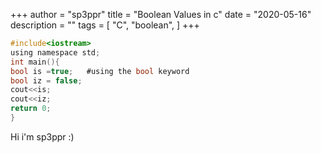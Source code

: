 +++
author = "sp3ppr"
title = "Boolean Values in c"
date = "2020-05-16"
description = ""
tags = [
    "C",
    "boolean",
]
+++


```c
#include<iostream>
using namespace std;
int main(){
bool is =true;   #using the bool keyword
bool iz = false;
cout<<is;
cout<<iz;
return 0;
}
```

Hi i'm sp3ppr :)

